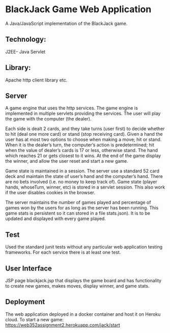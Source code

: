 # BlackJack Game Web Application
A Java/JavaScript implementation of the BlackJack game.

## Technology: 
J2EE- Java Servlet 

## Library: 
Apache http client library etc.

## Server

A game engine that uses the http services. The game engine is implemented in multiple servlets providing the services.
The user will play the game with the computer (the dealer).

Each side is dealt 2 cards, and they take turns (user first) to decide whether to hit (deal one more card) or stand (stop receiving card).
Given a hand the user has at most two options to choose when making a move; hit or stand.
When it is the dealer’s turn, the computer’s action is predetermined;
hit when the value of dealer’s cards is 17 or less, otherwise stand. 
The hand which reaches 21 or gets closest to it wins. 
At the end of the game display the winner, and allow the user reset and start a new game.

Game state is maintained in a session. The server use a standard 52 card deck and maintain the state of user’s hand and the computer’s hand.
There are no bets involved (i.e. no money to keep track of). Game state (player hands, whoseTurn, winner, etc) is stored in a servlet session. 
This also work if the user disables cookies in the browser.

The server maintains the number of games played and percentage of games won by the users for as long as the server has been running. This game
stats is persistent so it can stored in a file  stats.json). It is to be updated and displayed with every game played.

## Test
Used the standard junit tests without any particular web application testing frameworks. 
For each service there is at least one test.

## User Interface
JSP page blackjack.jsp that displays the game board and has functionality to
create new games, makes moves, display winner, and game stats.
## Deployment
The web application deployed in a docker
container and host it on Heroku cloud.
To start a new game: https://web352assignment2.herokuapp.com/jack/start

